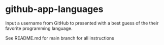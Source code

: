 # github-app-languages
Input a username from GitHub to presented with a best guess of the their favorite programming language.

See README.md for main branch for all instructions
